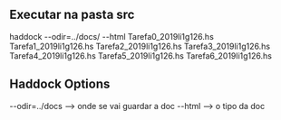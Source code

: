 
## Executar na pasta src
haddock --odir=../docs/ --html Tarefa0_2019li1g126.hs Tarefa1_2019li1g126.hs Tarefa2_2019li1g126.hs Tarefa3_2019li1g126.hs Tarefa4_2019li1g126.hs Tarefa5_2019li1g126.hs Tarefa6_2019li1g126.hs
## Haddock Options
--odir=../docs --> onde se vai guardar a doc
--html --> o tipo da doc
